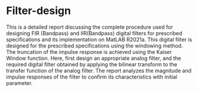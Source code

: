 # Filter-design
This is a detailed report discussing the complete procedure used for designing FIR (Bandpass) and IIR(Bandpass) digital filters for prescribed specifications and its implementation on MatLAB R2021a.  This digital filter is designed for the prescribed specifications using the windowing method. The 
truncation of the impulse response is achieved using the Kaiser Window function. Here, first design an appropriate analog filter, and the required digital filter obtained by applying the bilinear transform to the transfer function of the analog filter. The report analyzes the magnitude and impulse responses  of the filter to confirm its characteristics with initial parameter.

